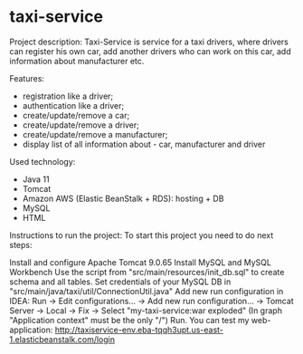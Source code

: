 ﻿# taxi-service

Project description:
Taxi-Service is service for a taxi drivers, where drivers can register his own car, add another drivers who can work on this car, add information about manufacturer etc.

Features:
- registration like a driver;
- authentication like a driver;
- create/update/remove a car;
- create/update/remove a driver;
- create/update/remove a manufacturer;
- display list of all information about - car, manufacturer and driver

Used technology:
- Java 11
- Tomcat
- Amazon AWS (Elastic BeanStalk + RDS): hosting + DB
- MySQL
- HTML 

Instructions to run the project:
To start this project you need to do next steps:

Install and configure Apache Tomcat 9.0.65
Install MySQL and MySQL Workbench
Use the script from "src/main/resources/init_db.sql" to create schema and all tables.
Set credentials of your MySQL DB in "src/main/java/taxi/util/ConnectionUtil.java"
Add new run configuration in IDEA:
Run -> Edit configurations... -> Add new run configuration... -> Tomcat Server -> Local -> Fix -> Select "my-taxi-service:war exploded" (In graph "Application context" must be the only "/")
Run.
You can test my web-application: http://taxiservice-env.eba-tqqh3upt.us-east-1.elasticbeanstalk.com/login
